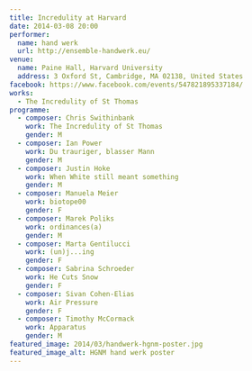 ```yaml
---
title: Incredulity at Harvard
date: 2014-03-08 20:00
performer:
  name: hand werk
  url: http://ensemble-handwerk.eu/
venue:
  name: Paine Hall, Harvard University
  address: 3 Oxford St, Cambridge, MA 02138, United States
facebook: https://www.facebook.com/events/547821895337184/
works:
  - The Incredulity of St Thomas
programme:
  - composer: Chris Swithinbank
    work: The Incredulity of St Thomas
    gender: M
  - composer: Ian Power
    work: Du trauriger, blasser Mann
    gender: M
  - composer: Justin Hoke
    work: When White still meant something
    gender: M
  - composer: Manuela Meier
    work: biotope00
    gender: F
  - composer: Marek Poliks
    work: ordinances(a)
    gender: M
  - composer: Marta Gentilucci
    work: (un)j...ing
    gender: F
  - composer: Sabrina Schroeder
    work: He Cuts Snow
    gender: F
  - composer: Sivan Cohen-Elias
    work: Air Pressure
    gender: F
  - composer: Timothy McCormack
    work: Apparatus
    gender: M
featured_image: 2014/03/handwerk-hgnm-poster.jpg
featured_image_alt: HGNM hand werk poster
---
```


